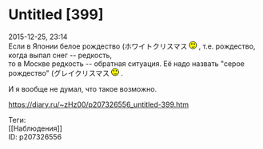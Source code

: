 Untitled [399]
===============

   
 2015-12-25, 23:14   
  Если в Японии белое рождество (ホワイトクリスマス ![;)](pics/1136.gif) , т.е. рождество, когда выпал снег -- редкость,   
 то в Москве редкость -- обратная ситуация. Её надо назвать "серое рождество" (グレイクリスマス ![;)](pics/1136.gif) .   
   
 И я вообще не думал, что такое возможно.   
    
 <https://diary.ru/~zHz00/p207326556_untitled-399.htm>   
   
 Теги:   
 [[Наблюдения]]   
 ID: p207326556